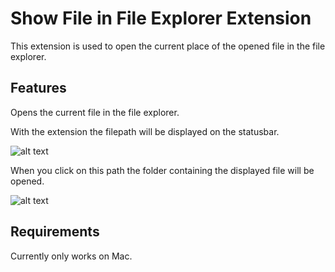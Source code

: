 # Show File in File Explorer Extension

This extension is used to open the current place of the opened file in the file explorer.

## Features

Opens the current file in the file explorer.

With the extension the filepath will be displayed on the statusbar.

![alt text](https://github.com/xamm/ShowFileExtension/raw/master/Images/PathWithIcon.png "Displays current path of the opened file.")

When you click on this path the folder containing the displayed file will be opened.

![alt text](https://github.com/xamm/ShowFileExtension/raw/master/Images/OpenedFolder.png "The folder containing the file.")

## Requirements

Currently only works on Mac.